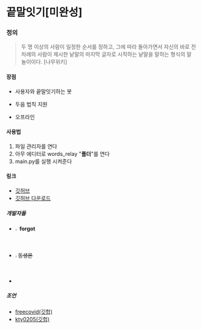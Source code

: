 # 끝말잇기[미완성]


### 정의

>  두 명 이상의 사람이 일정한 순서를 정하고, 그에 따라 돌아가면서 자신의 바로 전 차례의 사람이 제시한 낱말의 마지막 글자로 시작하는 낱말을 말하는 형식의 말놀이이다. [나무위키]



#### 장점

* 사용자와 끝말잇기하는 봇

* 두음 법칙 지원

* 오프라인

#### 사용법
1. 파일 관리자를 연다
2. 아무 에디터로 words_relay \"__폴더__\"를 연다
3. main.py를 실행 시켜준다

#### 링크
* [깃허브](https://github.com/Forgot09/KoreaWordRelay)
* [깃허브 다운로드](https://github.com/Forgot09/KoreaWordRelay/archive/refs/heads/main.zip)


##### 개발자들
* <img src = "https://cdn.discordapp.com/attachments/859031027430326282/864072007065534464/flat-2126885_1280.jpg" width = "1.5%" height = "1.5%"> __forgot__
* ~~<img src = "https://cdn.pixabay.com/photo/2016/12/27/15/58/omg-1934214_960_720.jpg" width = "1.5%" height = "1.5%">동생몬~~
*
##### 조언
* [freecovid\(깃헙\)](https://github.com/freecovid19)
* [kty0205\(깃헙\)](https://github.com/kty0205)
